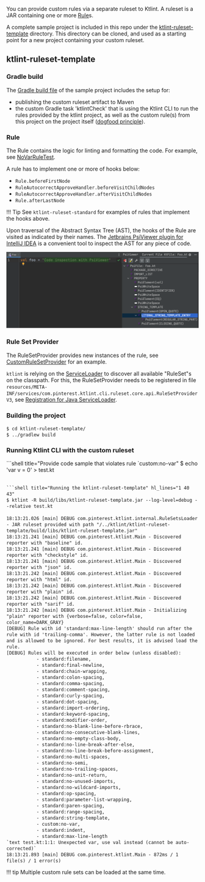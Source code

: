 You can provide custom rules via a separate ruleset to Ktlint. A ruleset is a JAR containing one or more [Rule](https://github.com/pinterest/ktlint/blob/master/ktlint-rule-engine-core/src/main/kotlin/com/pinterest/ktlint/rule/engine/core/api/Rule.kt)s. 

 A complete sample project is included in this repo under the [ktlint-ruleset-template](https://github.com/pinterest/ktlint/tree/master/ktlint-ruleset-template) directory. This directory can be cloned, and used as a starting point for a new project containing your custom ruleset.

## ktlint-ruleset-template

### Gradle build

The [Gradle build file](https://github.com/pinterest/ktlint/blob/master/ktlint-ruleset-template/build.gradle.kts) of the sample project includes the setup for:

* publishing the custom ruleset artifact to Maven
* the custom Gradle task 'ktlintCheck' that is using the Ktlint CLI to run the rules provided by the ktlint project, as well as the custom rule(s) from this project on the project itself ([dogfood principle](https://en.wikipedia.org/wiki/Eating_your_own_dog_food)).

### Rule

The Rule contains the logic for linting and formatting the code. For example, see [NoVarRuleTest](https://github.com/pinterest/ktlint/blob/master/ktlint-ruleset-template/src/main/kotlin/yourpkgname/NoVarRule.kt). 

A rule has to implement one or more of hooks below:

* `Rule.beforeFirstNode`
* `RuleAutocorrectApproveHandler.beforeVisitChildNodes`
* `RuleAutocorrectApproveHandler.afterVisitChildNodes`
* `Rule.afterLastNode`

!!! Tip
    See `ktlint-ruleset-standard` for examples of rules that implement the hooks above.

Upon traversal of the Abstract Syntax Tree (AST), the hooks of the Rule are visited as indicated by their names. The [Jetbrains PsiViewer plugin for IntelliJ IDEA](https://plugins.jetbrains.com/plugin/227-psiviewer) is a convenient tool to inspect the AST for any piece of code.

![Image](../assets/images/psi-viewer.png)

### Rule Set Provider

The RuleSetProvider provides new instances of the rule, see [CustomRuleSetProvider](https://github.com/pinterest/ktlint/blob/master/ktlint-ruleset-template/src/main/kotlin/yourpkgname/CustomRuleSetProvider.kt) for an example.

`ktlint` is relying on the [ServiceLoader](https://docs.oracle.com/javase/8/docs/api/java/util/ServiceLoader.html) to discover all available "RuleSet"s on the classpath. For this, the RuleSetProvider needs to be registered in file `resources/META-INF/services/com.pinterest.ktlint.cli.ruleset.core.api.RuleSetProviderV3`, see [Registration for Java ServiceLoader](https://github.com/pinterest/ktlint/blob/master/ktlint-ruleset-template/src/main/resources/META-INF/services/com.pinterest.ktlint.cli.ruleset.core.api.RuleSetProviderV3).

### Building the project

```shell title="Building the ktlint-ruleset-template"
$ cd ktlint-ruleset-template/
$ ../gradlew build
```

### Running Ktlint CLI with the custom ruleset

```shell title="Provide code sample that violates rule `custom:no-var"
$ echo 'var v = 0' > test.kt
```

```shell title="Running the ktlint-ruleset-template" hl_lines="1 40 43"
$ ktlint -R build/libs/ktlint-ruleset-template.jar --log-level=debug --relative test.kt

18:13:21.026 [main] DEBUG com.pinterest.ktlint.internal.RuleSetsLoader - JAR ruleset provided with path "/../ktlint/ktlint-ruleset-template/build/libs/ktlint-ruleset-template.jar"
18:13:21.241 [main] DEBUG com.pinterest.ktlint.Main - Discovered reporter with "baseline" id.
18:13:21.241 [main] DEBUG com.pinterest.ktlint.Main - Discovered reporter with "checkstyle" id.
18:13:21.241 [main] DEBUG com.pinterest.ktlint.Main - Discovered reporter with "json" id.
18:13:21.242 [main] DEBUG com.pinterest.ktlint.Main - Discovered reporter with "html" id.
18:13:21.242 [main] DEBUG com.pinterest.ktlint.Main - Discovered reporter with "plain" id.
18:13:21.242 [main] DEBUG com.pinterest.ktlint.Main - Discovered reporter with "sarif" id.
18:13:21.242 [main] DEBUG com.pinterest.ktlint.Main - Initializing "plain" reporter with {verbose=false, color=false, color_name=DARK_GRAY}
[DEBUG] Rule with id 'standard:max-line-length' should run after the rule with id 'trailing-comma'. However, the latter rule is not loaded and is allowed to be ignored. For best results, it is advised load the rule.
[DEBUG] Rules will be executed in order below (unless disabled):
           - standard:filename, 
           - standard:final-newline, 
           - standard:chain-wrapping, 
           - standard:colon-spacing, 
           - standard:comma-spacing, 
           - standard:comment-spacing, 
           - standard:curly-spacing, 
           - standard:dot-spacing, 
           - standard:import-ordering, 
           - standard:keyword-spacing, 
           - standard:modifier-order, 
           - standard:no-blank-line-before-rbrace, 
           - standard:no-consecutive-blank-lines, 
           - standard:no-empty-class-body, 
           - standard:no-line-break-after-else, 
           - standard:no-line-break-before-assignment, 
           - standard:no-multi-spaces, 
           - standard:no-semi, 
           - standard:no-trailing-spaces, 
           - standard:no-unit-return, 
           - standard:no-unused-imports, 
           - standard:no-wildcard-imports, 
           - standard:op-spacing, 
           - standard:parameter-list-wrapping, 
           - standard:paren-spacing, 
           - standard:range-spacing, 
           - standard:string-template, 
           - custom:no-var, 
           - standard:indent, 
           - standard:max-line-length
`text test.kt:1:1: Unexpected var, use val instead (cannot be auto-corrected)`
18:13:21.893 [main] DEBUG com.pinterest.ktlint.Main - 872ms / 1 file(s) / 1 error(s)
```

!!! tip
    Multiple custom rule sets can be loaded at the same time.
